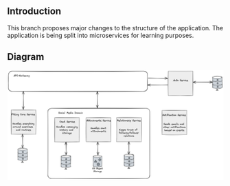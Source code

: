 ## Introduction

This branch proposes major changes to the structure of the application. The application is being split
into microservices for learning purposes.

## Diagram

![Microservices](./assets/updates.png)

